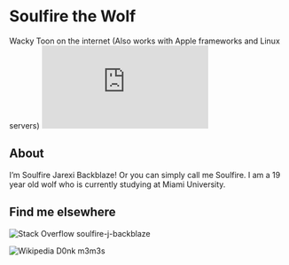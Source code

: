 # Soulfire the Wolf
 Wacky Toon on the internet
(Also works with Apple frameworks and Linux servers)
[![GitHub latest commit](https://badgen.net/github/last-commit/Naereen/Strapdown.js)](https://GitHub.com/S0ulf3re/S0ulf3re/commit/)

## About 
I’m Soulfire Jarexi Backblaze! Or you can simply call me Soulfire. I am a 19 year old wolf who is currently studying at Miami University.






## Find me elsewhere

![Stack Overflow](https://img.shields.io/badge/-Stackoverflow-FE7A16?style=for-the-badge&logo=stack-overflow&logoColor=white) 
soulfire-j-backblaze

![Wikipedia](https://img.shields.io/badge/Wikipedia-%23000000.svg?style=for-the-badge&logo=wikipedia&logoColor=white)
D0nk m3m3s


